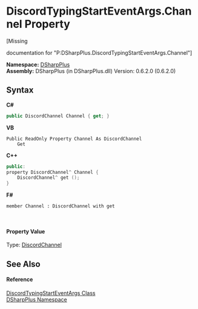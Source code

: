 # DiscordTypingStartEventArgs.Channel Property 
 

\[Missing <summary> documentation for "P:DSharpPlus.DiscordTypingStartEventArgs.Channel"\]

**Namespace:**&nbsp;<a href="503971eb-de5e-a570-9922-de9500a9b1cc">DSharpPlus</a><br />**Assembly:**&nbsp;DSharpPlus (in DSharpPlus.dll) Version: 0.6.2.0 (0.6.2.0)

## Syntax

**C#**<br />
``` C#
public DiscordChannel Channel { get; }
```

**VB**<br />
``` VB
Public ReadOnly Property Channel As DiscordChannel
	Get
```

**C++**<br />
``` C++
public:
property DiscordChannel^ Channel {
	DiscordChannel^ get ();
}
```

**F#**<br />
``` F#
member Channel : DiscordChannel with get

```

<br />

#### Property Value
Type: <a href="44f2ec35-aa98-9c68-225e-7c35b7ee1739">DiscordChannel</a>

## See Also


#### Reference
<a href="e9103adb-979e-f44a-72bb-9bd4f7a10404">DiscordTypingStartEventArgs Class</a><br /><a href="503971eb-de5e-a570-9922-de9500a9b1cc">DSharpPlus Namespace</a><br />